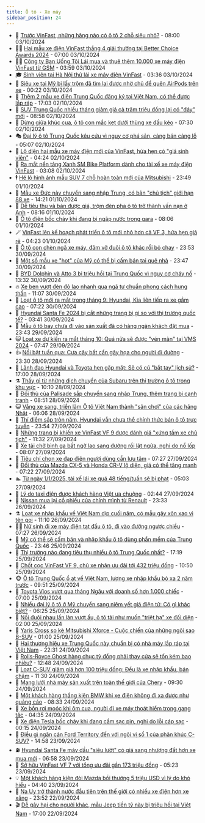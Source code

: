 ```yaml
---
title: Ô tô - Xe máy
sidebar_position: 24
---
```


<!-- dantri-o-to-xe-may:START -->
- 🤡 [Trước VinFast, những hãng nào có ô tô 2 chỗ siêu nhỏ?](https://dantri.com.vn/o-to-xe-may/truoc-vinfast-nhung-hang-nao-co-o-to-2-cho-sieu-nho-20241003122850105.htm) - 08:00 03/10/2024
- 🧑‍💻 [Hai mẫu xe điện VinFast thắng 4 giải thưởng tại Better Choice Awards 2024](https://dantri.com.vn/o-to-xe-may/hai-mau-xe-dien-vinfast-thang-4-giai-thuong-tai-better-choice-awards-2024-20241003112556840.htm) - 07:00 03/10/2024
- 🧑‍💻 [Công ty Bạn Uống Tôi Lái mua và thuê thêm 10.000 xe máy điện VinFast từ GSM](https://dantri.com.vn/o-to-xe-may/cong-ty-ban-uong-toi-lai-mua-va-thue-them-10000-xe-may-dien-vinfast-tu-gsm-20241003105347887.htm) - 03:59 03/10/2024
- 🎓 [Sinh viên tại Hà Nội thử lái xe máy điện VinFast](https://dantri.com.vn/o-to-xe-may/sinh-vien-tai-ha-noi-thu-lai-xe-may-dien-vinfast-20241002181848213.htm) - 03:36 03/10/2024
- 🌊 [Siêu xe tại Mỹ bị lấy trộm đã tìm lại được nhờ chủ để quên AirPods trên xe](https://dantri.com.vn/o-to-xe-may/sieu-xe-tai-my-bi-lay-trom-da-tim-lai-duoc-nho-chu-de-quen-airpods-tren-xe-20241002151405788.htm) - 00:22 03/10/2024
- 🥷 [Thêm 2 mẫu xe điện Trung Quốc đăng ký tại Việt Nam, có thể được lắp ráp](https://dantri.com.vn/o-to-xe-may/them-2-mau-xe-dien-trung-quoc-dang-ky-tai-viet-nam-co-the-duoc-lap-rap-20241002151450558.htm) - 17:03 02/10/2024
- 🤩 [SUV Trung Quốc nhiều tháng giảm giá cả trăm triệu đồng lại có &quot;đáy&quot; mới](https://dantri.com.vn/o-to-xe-may/suv-trung-quoc-nhieu-thang-giam-gia-ca-tram-trieu-dong-lai-co-day-moi-20241002131741411.htm) - 08:58 02/10/2024
- 🫶 [Dừng giữa khúc cua, ô tô con mắc kẹt dưới thùng xe đầu kéo](https://dantri.com.vn/o-to-xe-may/dung-giua-khuc-cua-o-to-con-mac-ket-duoi-thung-xe-dau-keo-20241002131821346.htm) - 07:30 02/10/2024
- 🎭 [Đại lý ô tô Trung Quốc kêu cứu vì nguy cơ phá sản, càng bán càng lỗ](https://dantri.com.vn/o-to-xe-may/dai-ly-o-to-trung-quoc-keu-cuu-vi-nguy-co-pha-san-cang-ban-cang-lo-20241002115525295.htm) - 05:07 02/10/2024
- 🌁 [Lộ diện hai mẫu xe máy điện mới của VinFast, hứa hẹn có &quot;giá sinh viên&quot;](https://dantri.com.vn/o-to-xe-may/lo-dien-hai-mau-xe-may-dien-moi-cua-vinfast-hua-hen-co-gia-sinh-vien-20241002105125538.htm) - 04:24 02/10/2024
- 🦩 [Ra mắt nền tảng Xanh SM Bike Platform dành cho tài xế xe máy điện VinFast](https://dantri.com.vn/o-to-xe-may/ra-mat-nen-tang-xanh-sm-bike-platform-danh-cho-tai-xe-xe-may-dien-vinfast-20241002094513100.htm) - 03:08 02/10/2024
- 🕴 [Hé lộ hình ảnh mẫu SUV 7 chỗ hoàn toàn mới của Mitsubishi](https://dantri.com.vn/o-to-xe-may/he-lo-hinh-anh-mau-suv-7-cho-hoan-toan-moi-cua-mitsubishi-20241001222857814.htm) - 23:49 01/10/2024
- 🎡 [Mẫu xe Đức này chuyển sang nhập Trung, có bản &quot;chủ tịch&quot; giới hạn 88 xe](https://dantri.com.vn/o-to-xe-may/mau-xe-duc-nay-chuyen-sang-nhap-trung-co-ban-chu-tich-gioi-han-88-xe-20240930161943756.htm) - 14:21 01/10/2024
- 📝 [Dễ tiêu thụ và bán được giá, trộm đèn pha ô tô trở thành vấn nạn ở Anh](https://dantri.com.vn/o-to-xe-may/de-tieu-thu-va-ban-duoc-gia-trom-den-pha-o-to-tro-thanh-van-nan-o-anh-20241001134544638.htm) - 08:16 01/10/2024
- 🧐 [Ô tô điện bốc cháy khi đang bị ngập nước trong gara](https://dantri.com.vn/o-to-xe-may/o-to-dien-boc-chay-khi-dang-bi-ngap-nuoc-trong-gara-20241001101738600.htm) - 08:06 01/10/2024
- 🪄 [VinFast lên kế hoạch phát triển ô tô mới nhỏ hơn cả VF 3, hứa hẹn giá rẻ](https://dantri.com.vn/o-to-xe-may/vinfast-len-ke-hoach-phat-trien-o-to-moi-nho-hon-ca-vf-3-hua-hen-gia-re-20241001110017473.htm) - 04:23 01/10/2024
- 🧰 [Ô tô con chèn ngã xe máy, đâm vỡ đuôi ô tô khác rồi bỏ chạy](https://dantri.com.vn/o-to-xe-may/o-to-con-chen-nga-xe-may-dam-vo-duoi-o-to-khac-roi-bo-chay-20241001010502785.htm) - 23:53 30/09/2024
- 🚀 [Một số mẫu xe &quot;hot&quot; của Mỹ có thể bị cấm bán tại quê nhà](https://dantri.com.vn/o-to-xe-may/mot-so-mau-xe-hot-cua-my-co-the-bi-cam-ban-tai-que-nha-20240930230301333.htm) - 23:47 30/09/2024
- 💪 [BYD Dolphin và Atto 3 bị triệu hồi tại Trung Quốc vì nguy cơ cháy nổ](https://dantri.com.vn/o-to-xe-may/byd-dolphin-va-atto-3-bi-trieu-hoi-tai-trung-quoc-vi-nguy-co-chay-no-20240930145257941.htm) - 13:32 30/09/2024
- 🔥 [Xe ben vượt đèn đỏ lao nhanh qua ngã tư chuẩn phong cách hung thần](https://dantri.com.vn/o-to-xe-may/xe-ben-vuot-den-do-lao-nhanh-qua-nga-tu-chuan-phong-cach-hung-than-20240930171231795.htm) - 11:07 30/09/2024
- 🐲 [Loạt ô tô mới ra mắt trong tháng 9: Hyundai, Kia liên tiếp ra xe gầm cao](https://dantri.com.vn/o-to-xe-may/loat-o-to-moi-ra-mat-trong-thang-9-hyundai-kia-lien-tiep-ra-xe-gam-cao-20240930110458668.htm) - 07:22 30/09/2024
- 🌋 [Hyundai Santa Fe 2024 bị cắt những trang bị gì so với thị trường quốc tế?](https://dantri.com.vn/o-to-xe-may/hyundai-santa-fe-2024-bi-cat-nhung-trang-bi-gi-so-voi-thi-truong-quoc-te-20240930102036415.htm) - 03:41 30/09/2024
- 🤩 [Mẫu ô tô bay chưa đi vào sản xuất đã có hàng ngàn khách đặt mua](https://dantri.com.vn/o-to-xe-may/mau-o-to-bay-chua-di-vao-san-xuat-da-co-hang-ngan-khach-dat-mua-20240929225704068.htm) - 23:43 29/09/2024
- 😺 [Loạt xe dự kiến ra mắt tháng 10: Quá nửa sẽ được &quot;vén màn&quot; tại VMS 2024](https://dantri.com.vn/o-to-xe-may/loat-xe-du-kien-ra-mat-thang-10-qua-nua-se-duoc-ven-man-tai-vms-2024-20240929141807012.htm) - 07:47 29/09/2024
- 👍 [Nổi bật tuần qua: Cưa cây bất cẩn gây họa cho người đi đường](https://dantri.com.vn/o-to-xe-may/noi-bat-tuan-qua-cua-cay-bat-can-gay-hoa-cho-nguoi-di-duong-20240928225931373.htm) - 23:30 28/09/2024
- 🎃 [Lãnh đạo Hyundai và Toyota hẹn gặp mặt: Sẽ có cú &quot;bắt tay&quot; lịch sử?](https://dantri.com.vn/o-to-xe-may/lanh-dao-hyundai-va-toyota-hen-gap-mat-se-co-cu-bat-tay-lich-su-20240928171053912.htm) - 17:00 28/09/2024
- ⚗️ [Thấy gì từ những dịch chuyển của Subaru trên thị trường ô tô trong khu vực](https://dantri.com.vn/o-to-xe-may/thay-gi-tu-nhung-dich-chuyen-cua-subaru-tren-thi-truong-o-to-trong-khu-vuc-20240928170810538.htm) - 10:10 28/09/2024
- 🦄 [Đối thủ của Palisade sắp chuyển sang nhập Trung, thêm trang bị cạnh tranh](https://dantri.com.vn/o-to-xe-may/doi-thu-cua-palisade-sap-chuyen-sang-nhap-trung-them-trang-bi-canh-tranh-20240928152234694.htm) - 08:51 28/09/2024
- 😺 [Vắng xe sang, triển lãm Ô tô Việt Nam thành &quot;sân chơi&quot; của các hãng Nhật](https://dantri.com.vn/o-to-xe-may/vang-xe-sang-trien-lam-o-to-viet-nam-thanh-san-choi-cua-cac-hang-nhat-20240928114019045.htm) - 06:06 28/09/2024
- 💼 [Thí điểm sắp tròn năm, Hyundai vẫn chưa thể chính thức bán ô tô trực tuyến](https://dantri.com.vn/o-to-xe-may/thi-diem-sap-tron-nam-hyundai-van-chua-the-chinh-thuc-ban-o-to-truc-tuyen-20240927190605014.htm) - 23:54 27/09/2024
- 💃 [Những trang bị khiến xe VinFast VF 9 được đánh giá &quot;xứng tầm xe chủ tịch&quot;](https://dantri.com.vn/o-to-xe-may/nhung-trang-bi-khien-xe-vinfast-vf-9-duoc-danh-gia-xung-tam-xe-chu-tich-20240927175956927.htm) - 11:32 27/09/2024
- 🚀 [Xe tải chở bình ga bất ngờ lao sang đường rồi lật ngửa, nghi do nổ lốp](https://dantri.com.vn/o-to-xe-may/xe-tai-cho-binh-ga-bat-ngo-lao-sang-duong-roi-lat-ngua-nghi-do-no-lop-20240927150341075.htm) - 08:07 27/09/2024
- 🤩 [Tiêu chí chọn xe đạp điện người dùng cần lưu tâm](https://dantri.com.vn/o-to-xe-may/tieu-chi-chon-xe-dap-dien-nguoi-dung-can-luu-tam-20240927142207017.htm) - 07:27 27/09/2024
- 💪 [Đối thủ của Mazda CX-5 và Honda CR-V lộ diện, giá có thể tăng mạnh](https://dantri.com.vn/o-to-xe-may/doi-thu-cua-mazda-cx-5-va-honda-cr-v-lo-dien-gia-co-the-tang-manh-20240927132421073.htm) - 07:22 27/09/2024
- 🏊 [Từ ngày 1/1/2025, tài xế lái xe quá 48 tiếng/tuần sẽ bị phạt](https://dantri.com.vn/o-to-xe-may/tu-ngay-112025-tai-xe-lai-xe-qua-48-tiengtuan-se-bi-phat-20240927112946684.htm) - 05:03 27/09/2024
- 💄 [Lý do taxi điện được khách hàng Việt ưa chuộng](https://dantri.com.vn/o-to-xe-may/ly-do-taxi-dien-duoc-khach-hang-viet-ua-chuong-20240927093227016.htm) - 02:44 27/09/2024
- 👺 [Nissan mua lại cổ phiếu của chính mình từ Renault](https://dantri.com.vn/o-to-xe-may/nissan-mua-lai-co-phieu-cua-chinh-minh-tu-renault-20240927004742953.htm) - 23:33 26/09/2024
- ⚗️ [Loạt xe nhập khẩu về Việt Nam dịp cuối năm, có mẫu gây xôn xao vì tên gọi](https://dantri.com.vn/o-to-xe-may/loat-xe-nhap-khau-ve-viet-nam-dip-cuoi-nam-co-mau-gay-xon-xao-vi-ten-goi-20240926123513506.htm) - 11:10 26/09/2024
- 🧑‍🏫 [Nữ sinh đi xe máy điện tạt đầu ô tô, đi vào đường ngược chiều](https://dantri.com.vn/o-to-xe-may/nu-sinh-di-xe-may-dien-tat-dau-o-to-di-vao-duong-nguoc-chieu-20240926131905119.htm) - 07:27 26/09/2024
- 🦒 [Mỹ có thể sẽ cấm bán và nhập khẩu ô tô dùng phần mềm của Trung Quốc](https://dantri.com.vn/o-to-xe-may/my-co-the-se-cam-ban-va-nhap-khau-o-to-dung-phan-mem-cua-trung-quoc-20240925164709682.htm) - 23:46 25/09/2024
- 🐘 [Thị trường nào đang tiêu thụ nhiều ô tô Trung Quốc nhất?](https://dantri.com.vn/o-to-xe-may/thi-truong-nao-dang-tieu-thu-nhieu-o-to-trung-quoc-nhat-20240926000654088.htm) - 17:19 25/09/2024
- 🧠 [Chốt cọc VinFast VF 9, chủ xe nhận ưu đãi tới 432 triệu đồng](https://dantri.com.vn/o-to-xe-may/chot-coc-vinfast-vf-9-chu-xe-nhan-uu-dai-toi-432-trieu-dong-20240925173550856.htm) - 10:50 25/09/2024
- 🐵 [Ô tô Trung Quốc ồ ạt về Việt Nam, lượng xe nhập khẩu bỏ xa 2 năm trước](https://dantri.com.vn/o-to-xe-may/o-to-trung-quoc-o-at-ve-viet-nam-luong-xe-nhap-khau-bo-xa-2-nam-truoc-20240925095257109.htm) - 09:51 25/09/2024
- 🤭 [Toyota Vios vượt qua tháng Ngâu với doanh số hơn 1.000 chiếc](https://dantri.com.vn/o-to-xe-may/toyota-vios-vuot-qua-thang-ngau-voi-doanh-so-hon-1000-chiec-20240925104332395.htm) - 07:00 25/09/2024
- 🤠 [Nhiều đại lý ô tô ở Mỹ chuyển sang niêm yết giá điện tử: Có gì khác biệt?](https://dantri.com.vn/o-to-xe-may/nhieu-dai-ly-o-to-o-my-chuyen-sang-niem-yet-gia-dien-tu-co-gi-khac-biet-20240925111722599.htm) - 06:25 25/09/2024
- 🫶 [Nối đuôi nhau lấn làn vượt ẩu, ô tô tải như muốn &quot;triệt hạ&quot; xe đối diện](https://dantri.com.vn/o-to-xe-may/noi-duoi-nhau-lan-lan-vuot-au-o-to-tai-nhu-muon-triet-ha-xe-doi-dien-20240925001410303.htm) - 02:00 25/09/2024
- 🚀 [Yaris Cross so kè Mitsubishi Xforce - Cuộc chiến của những ngôi sao B-SUV](https://dantri.com.vn/o-to-xe-may/yaris-cross-so-ke-mitsubishi-xforce-cuoc-chien-cua-nhung-ngoi-sao-b-suv-20240924215932356.htm) - 01:00 25/09/2024
- 🎊 [Hai thương hiệu xe Trung Quốc này chuẩn bị có nhà máy lắp ráp tại Việt Nam](https://dantri.com.vn/o-to-xe-may/hai-thuong-hieu-xe-trung-quoc-nay-chuan-bi-co-nha-may-lap-rap-tai-viet-nam-20240924101506674.htm) - 22:31 24/09/2024
- 🦄 [Rolls-Royce Ghost hàng chục tỷ đồng phải thay cửa sẽ tốn kém bao nhiêu?](https://dantri.com.vn/o-to-xe-may/rolls-royce-ghost-hang-chuc-ty-dong-phai-thay-cua-se-ton-kem-bao-nhieu-20240924191746799.htm) - 12:48 24/09/2024
- 🥷 [Loạt C-SUV giảm giá hơn 100 triệu đồng: Đều là xe nhập khẩu, bán chậm](https://dantri.com.vn/o-to-xe-may/loat-c-suv-giam-gia-hon-100-trieu-dong-deu-la-xe-nhap-khau-ban-cham-20240924121731774.htm) - 11:30 24/09/2024
- 🦏 [Mạng lưới nhà máy sản xuất trên toàn thế giới của Chery](https://dantri.com.vn/o-to-xe-may/mang-luoi-nha-may-san-xuat-tren-toan-the-gioi-cua-chery-20240924154701871.htm) - 09:30 24/09/2024
- 🤗 [Một khách hàng thắng kiện BMW khi xe điện không đi xa được như quảng cáo](https://dantri.com.vn/o-to-xe-may/mot-khach-hang-thang-kien-bmw-khi-xe-dien-khong-di-xa-duoc-nhu-quang-cao-20240924111021113.htm) - 08:33 24/09/2024
- 🐲 [Xe bồn rơi moóc khi ôm cua, người đi xe máy thoát hiểm trong gang tấc](https://dantri.com.vn/o-to-xe-may/xe-bon-roi-mooc-khi-om-cua-nguoi-di-xe-may-thoat-hiem-trong-gang-tac-20240924091111203.htm) - 04:35 24/09/2024
- 🤭 [Xe điện Tesla bốc cháy khi đang cắm sạc pin, nghi do lỗi cáp sạc](https://dantri.com.vn/o-to-xe-may/xe-dien-tesla-boc-chay-khi-dang-cam-sac-pin-nghi-do-loi-cap-sac-20240924000511890.htm) - 00:15 24/09/2024
- 🐻 [Điều gì ngăn cản Ford Territory đến với ngôi vị số 1 của phân khúc C-SUV?](https://dantri.com.vn/o-to-xe-may/dieu-gi-ngan-can-ford-territory-den-voi-ngoi-vi-so-1-cua-phan-khuc-c-suv-20240923042003905.htm) - 14:58 23/09/2024
- ⛽️ [Hyundai Santa Fe máy dầu &quot;siêu lướt&quot; có giá sang nhượng đắt hơn xe mua mới](https://dantri.com.vn/o-to-xe-may/hyundai-santa-fe-may-dau-sieu-luot-co-gia-sang-nhuong-dat-hon-xe-mua-moi-20240922233329864.htm) - 06:58 23/09/2024
- 🫣 [Sở hữu VinFast VF 7 với tổng ưu đãi gần 173 triệu đồng](https://dantri.com.vn/o-to-xe-may/so-huu-vinfast-vf-7-voi-tong-uu-dai-gan-173-trieu-dong-20240923120802757.htm) - 05:23 23/09/2024
- 💡 [Một khách hàng kiện đòi Mazda bồi thường 5 triệu USD vì lý do khó hiểu](https://dantri.com.vn/o-to-xe-may/mot-khach-hang-kien-doi-mazda-boi-thuong-5-trieu-usd-vi-ly-do-kho-hieu-20240923105554510.htm) - 04:40 23/09/2024
- 💪 [Na Uy trở thành nước đầu tiên trên thế giới có nhiều xe điện hơn xe xăng](https://dantri.com.vn/o-to-xe-may/na-uy-tro-thanh-nuoc-dau-tien-tren-the-gioi-co-nhieu-xe-dien-hon-xe-xang-20240923004624932.htm) - 23:52 22/09/2024
- 🎬 [Dễ gây hại cho người khác, mẫu Jeep tiền tỷ này bị triệu hồi tại Việt Nam](https://dantri.com.vn/o-to-xe-may/de-gay-hai-cho-nguoi-khac-mau-jeep-tien-ty-nay-bi-trieu-hoi-tai-viet-nam-20240922155636230.htm) - 17:00 22/09/2024<!-- dantri-o-to-xe-may:END -->
